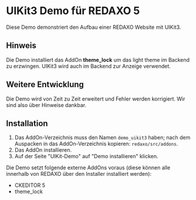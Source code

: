 # UIKit3 Demo für REDAXO 5

Diese Demo demonstriert den Aufbau einer REDAXO Website mit UIKit3. 

## Hinweis

Die Demo installiert das AddOn **theme_lock** um das light theme im Backend zu erzwingen. UIKit3 wird auch im Backend zur Anzeige verwendet. 

## Weitere Entwicklung

Die Demo wird von Zeit zu Zeit erweitert und Fehler werden korrigiert. Wir sind also über Hinweise dankbar.

## Installation

1. Das AddOn-Verzeichnis muss den Namen `demo_uikit3` haben; nach dem Auspacken in das AddOn-Verzeichnis kopieren: `redaxo/src/addons`.
2. Das AddOn installieren.
3. Auf der Seite "UIKit-Demo" auf "Demo installieren" klicken.

Die Demo setzt folgende externe AddOns voraus (diese können alle innerhalb von REDAXO über den Installer installiert werden):

* CKEDITOR 5
* theme_lock

